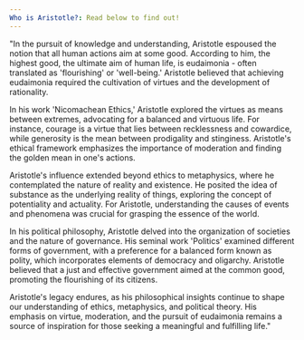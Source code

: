 ```yaml
---
Who is Aristotle?: Read below to find out!
---
```

"In the pursuit of knowledge and understanding, Aristotle espoused the notion that all human actions aim at some good. According to him, the highest good, the ultimate aim of human life, is eudaimonia - often translated as 'flourishing' or 'well-being.' Aristotle believed that achieving eudaimonia required the cultivation of virtues and the development of rationality.

In his work 'Nicomachean Ethics,' Aristotle explored the virtues as means between extremes, advocating for a balanced and virtuous life. For instance, courage is a virtue that lies between recklessness and cowardice, while generosity is the mean between prodigality and stinginess. Aristotle's ethical framework emphasizes the importance of moderation and finding the golden mean in one's actions.

Aristotle's influence extended beyond ethics to metaphysics, where he contemplated the nature of reality and existence. He posited the idea of substance as the underlying reality of things, exploring the concept of potentiality and actuality. For Aristotle, understanding the causes of events and phenomena was crucial for grasping the essence of the world.

In his political philosophy, Aristotle delved into the organization of societies and the nature of governance. His seminal work 'Politics' examined different forms of government, with a preference for a balanced form known as polity, which incorporates elements of democracy and oligarchy. Aristotle believed that a just and effective government aimed at the common good, promoting the flourishing of its citizens.

Aristotle's legacy endures, as his philosophical insights continue to shape our understanding of ethics, metaphysics, and political theory. His emphasis on virtue, moderation, and the pursuit of eudaimonia remains a source of inspiration for those seeking a meaningful and fulfilling life."
